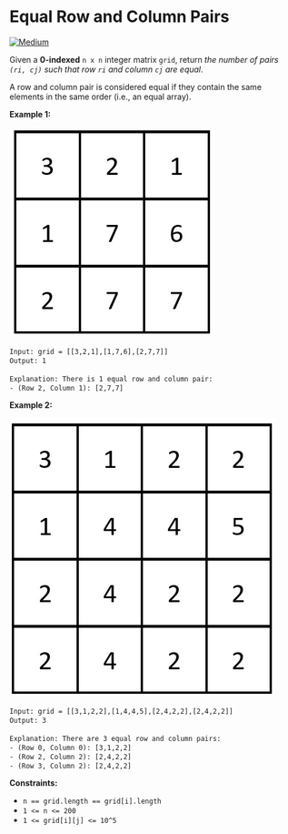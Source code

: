 # Equal Row and Column Pairs

[![Medium](https://img.shields.io/badge/Difficulty-Medium-Yellow.svg)](https://github.com/aminariana/leetcode)

Given a **0-indexed** `n x n` integer matrix `grid`, return *the number of pairs `(ri, cj)` such that row `ri` and column `cj` are equal*.

A row and column pair is considered equal if they contain the same elements in the same order (i.e., an equal array).

 

**Example 1:**

![ex1](ex1.jpg)

```
Input: grid = [[3,2,1],[1,7,6],[2,7,7]]
Output: 1

Explanation: There is 1 equal row and column pair:
- (Row 2, Column 1): [2,7,7]
```

**Example 2:**

![ex2](ex2.jpg)

```
Input: grid = [[3,1,2,2],[1,4,4,5],[2,4,2,2],[2,4,2,2]]
Output: 3

Explanation: There are 3 equal row and column pairs:
- (Row 0, Column 0): [3,1,2,2]
- (Row 2, Column 2): [2,4,2,2]
- (Row 3, Column 2): [2,4,2,2]
```

**Constraints:**

- `n == grid.length == grid[i].length`
- `1 <= n <= 200`
- `1 <= grid[i][j] <= 10^5`